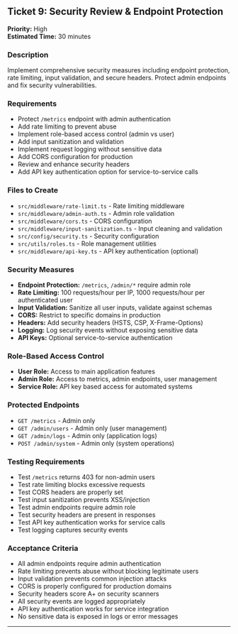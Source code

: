 ## Ticket 9: Security Review & Endpoint Protection

**Priority:** High  
**Estimated Time:** 30 minutes

### Description

Implement comprehensive security measures including endpoint protection, rate limiting, input validation, and secure headers. Protect admin endpoints and fix security vulnerabilities.

### Requirements

- Protect `/metrics` endpoint with admin authentication
- Add rate limiting to prevent abuse
- Implement role-based access control (admin vs user)
- Add input sanitization and validation
- Implement request logging without sensitive data
- Add CORS configuration for production
- Review and enhance security headers
- Add API key authentication option for service-to-service calls

### Files to Create

- `src/middleware/rate-limit.ts` - Rate limiting middleware
- `src/middleware/admin-auth.ts` - Admin role validation
- `src/middleware/cors.ts` - CORS configuration
- `src/middleware/input-sanitization.ts` - Input cleaning and validation
- `src/config/security.ts` - Security configuration
- `src/utils/roles.ts` - Role management utilities
- `src/middleware/api-key.ts` - API key authentication (optional)

### Security Measures

- **Endpoint Protection:** `/metrics`, `/admin/*` require admin role
- **Rate Limiting:** 100 requests/hour per IP, 1000 requests/hour per authenticated user
- **Input Validation:** Sanitize all user inputs, validate against schemas
- **CORS:** Restrict to specific domains in production
- **Headers:** Add security headers (HSTS, CSP, X-Frame-Options)
- **Logging:** Log security events without exposing sensitive data
- **API Keys:** Optional service-to-service authentication

### Role-Based Access Control

- **User Role:** Access to main application features
- **Admin Role:** Access to metrics, admin endpoints, user management
- **Service Role:** API key based access for automated systems

### Protected Endpoints

- `GET /metrics` - Admin only
- `GET /admin/users` - Admin only (user management)
- `GET /admin/logs` - Admin only (application logs)
- `POST /admin/system` - Admin only (system operations)

### Testing Requirements

- Test `/metrics` returns 403 for non-admin users
- Test rate limiting blocks excessive requests
- Test CORS headers are properly set
- Test input sanitization prevents XSS/injection
- Test admin endpoints require admin role
- Test security headers are present in responses
- Test API key authentication works for service calls
- Test logging captures security events

### Acceptance Criteria

- All admin endpoints require admin authentication
- Rate limiting prevents abuse without blocking legitimate users
- Input validation prevents common injection attacks
- CORS is properly configured for production domains
- Security headers score A+ on security scanners
- All security events are logged appropriately
- API key authentication works for service integration
- No sensitive data is exposed in logs or error messages

---
